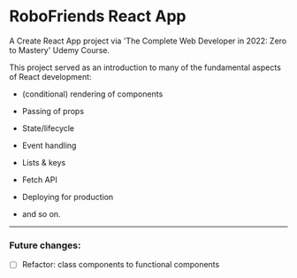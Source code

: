 # RoboFriends React App

A Create React App project via 'The Complete Web Developer in 2022: Zero to Mastery' Udemy Course.

This project served as an introduction to many of the fundamental aspects of React development: 
- (conditional) rendering of components
- Passing of props
- State/lifecycle
- Event handling
- Lists & keys
- Fetch API
- Deploying for production
 
 - and so on. 

 ---

### Future changes:
- [ ] Refactor: class components to functional components

